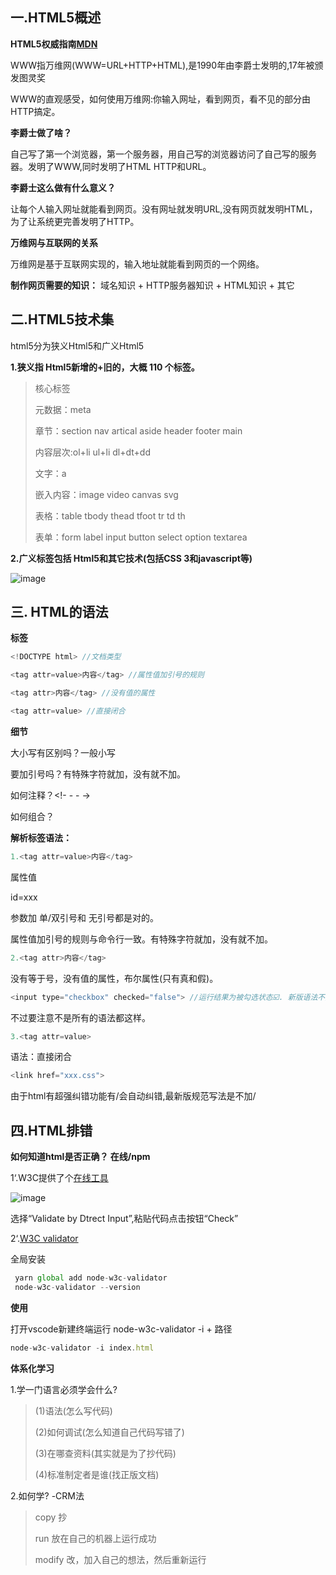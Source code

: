 ## 一.HTML5概述
**HTML5权威指南[MDN](https://developer.mozilla.org/en-US/docs/Glossary/HTML5#see_also)**

WWW指万维网(WWW=URL+HTTP+HTML),是1990年由李爵士发明的,17年被颁发图灵奖 

WWW的直观感受，如何使用万维网:你输入网址，看到网页，看不见的部分由HTTP搞定。 

**李爵士做了啥？**

自己写了第一个浏览器，第一个服务器，用自己写的浏览器访问了自己写的服务器。发明了WWW,同时发明了HTML HTTP和URL。

**李爵士这么做有什么意义？**

让每个人输入网址就能看到网页。没有网址就发明URL,没有网页就发明HTML，为了让系统更完善发明了HTTP。

**万维网与互联网的关系**

万维网是基于互联网实现的，输入地址就能看到网页的一个网络。

**制作网页需要的知识：** 域名知识 + HTTP服务器知识 + HTML知识 + 其它

## 二.HTML5技术集

html5分为狭义Html5和广义Html5

**1.狭义指 Html5新增的+旧的，大概 110 个标签。**

> 核心标签 
> 
> 元数据：meta 
> 
> 章节：section nav artical aside header footer main 
> 
> 内容层次:ol+li ul+li dl+dt+dd 
> 
> 文字：a 
> 
> 嵌入内容：image video canvas svg 
> 
> 表格：table tbody thead tfoot tr td th 
> 
> 表单：form label input button select option textarea

**2.广义标签包括 Html5和其它技术(包括CSS 3和javascript等)**

![image](https://upload-images.jianshu.io/upload_images/21487050-47bdb51a24a8e7ee.png?imageMogr2/auto-orient/strip%7CimageView2/2/w/1240)

## 三. HTML的语法

**标签**
```js
<!DOCTYPE html> //文档类型

<tag attr=value>内容</tag> //属性值加引号的规则

<tag attr>内容</tag> //没有值的属性

<tag attr=value> //直接闭合
```
**细节**

大小写有区别吗？一般小写

要加引号吗？有特殊字符就加，没有就不加。

如何注释？<!- -   - ->

如何组合？


**解析标签语法：**
```js
1.<tag attr=value>内容</tag>
```
属性值

id=xxx

参数加 单/双引号和 无引号都是对的。

属性值加引号的规则与命令行一致。有特殊字符就加，没有就不加。
```js
2.<tag attr>内容</tag>
```
没有等于号，没有值的属性，布尔属性(只有真和假)。
```js
<input type="checkbox" checked="false"> //运行结果为被勾选状态☑️. 新版语法不支持，只要写了checked那不管是true还是false结果都是checked。
```
不过要注意不是所有的语法都这样。
```js
3.<tag attr=value>
```
语法：直接闭合
```js
<link href="xxx.css">
```
由于html有超强纠错功能有/会自动纠错,最新版规范写法是不加/

## 四.HTML排错

**如何知道html是否正确？ 在线/npm**

1‘.W3C提供了个[在线工具](https://validator.w3.org/)

![image](https://upload-images.jianshu.io/upload_images/21487050-3e5d6fa92bb5a4fb.png?imageMogr2/auto-orient/strip%7CimageView2/2/w/1240)

选择“Validate by Dtrect Input”,粘贴代码点击按钮“Check”

2‘.[W3C validator](https://www.npmjs.com/package/node-w3c-validator)

全局安装
```js
 yarn global add node-w3c-validator
 node-w3c-validator --version 
```

**使用**

打开vscode新建终端运行 node-w3c-validator -i + 路径
```js
node-w3c-validator -i index.html 
```

**体系化学习** 

1.学一门语言必须学会什么?

> (1)语法(怎么写代码) 
> 
> (2)如何调试(怎么知道自己代码写错了)
> 
> (3)在哪查资料(其实就是为了抄代码) 
> 
> (4)标准制定者是谁(找正版文档) 

2.如何学? -CRM法 

> copy   抄
> 
> run    放在自己的机器上运行成功 
> 
> modify 改，加入自己的想法，然后重新运行
